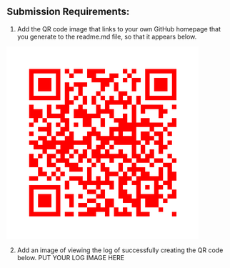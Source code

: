 ## Submission Requirements:

1. Add the QR code image that links to your own GitHub homepage that you generate to the readme.md file, so that it appears below.

![GitHub QR Code](qr_codes/QRCode_20250401183225.png)

2.  Add an image of viewing the log of successfully creating the QR code below.
 PUT YOUR LOG IMAGE HERE